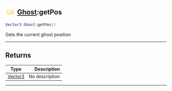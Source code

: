 ## <img src="../../.gitbook/assets/shared.png" width="32" height="32" /> [Ghost](../ghost/README.md):getPos

```lua
Vector3 Ghost:getPos()
```

Gets the current ghost position<br>

-----------------
## Returns

| Type   | Description |
| ------ | ----------: |
| [Vector3](../vector3/README.md) | No description |


--------